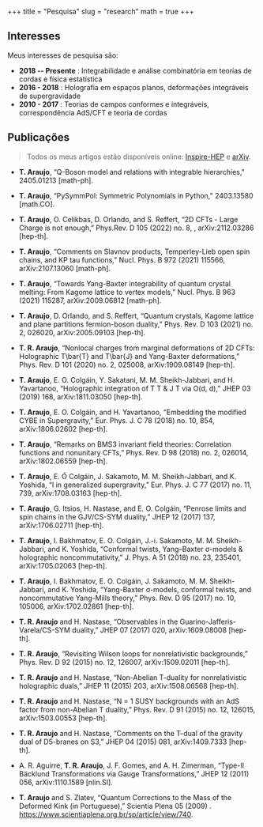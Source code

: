 +++
title = "Pesquisa"
slug = "research"
math = true
+++

## Interesses

Meus interesses de pesquisa são: 

  + __2018 -- Presente__ : Integrabilidade e análise combinatória em teorias de cordas
  e física estatística
  + __2016 - 2018__ : Holografia em espaços planos, deformações integráveis de supergravidade
  + __2010 - 2017__ : Teorias de campos conformes e integráveis, correspondência AdS/CFT e teoria de cordas

## Publicações 

  > Todos os meus artigos estão disponíveis online: 
  > [Inspire-HEP](https://inspirehep.net/authors/1322812?ui-citation-summary=true) e 
  > [arXiv](https://arxiv.org/a/araujo_t_2.html).

  + __T. Araujo__, “Q-Boson model and relations with integrable hierarchies,"
  2405.01213 [math-ph].

  + __T. Araujo__, “PySymmPol: Symmetric Polynomials in Python,"
  2403.13580 [math.CO].

  + __T. Araujo__, O. Celikbas, D. Orlando, and S. Reffert, “2D CFTs - Large Charge is not enough,” 
    Phys.Rev. D 105 (2022) no. 8, , arXiv:2112.03286 [hep-th].

  + __T. Araujo__, “Comments on Slavnov products, Temperley-Lieb open spin chains, and KP tau functions,” 
    Nucl. Phys. B 972 (2021) 115566, arXiv:2107.13060 [math-ph].

  + __T. Araujo__, “Towards Yang-Baxter integrability of quantum crystal melting: From Kagome lattice to vertex models,” 
    Nucl. Phys. B 963 (2021) 115287, arXiv:2009.06812 [math-ph].

  + __T. Araujo__, D. Orlando, and S. Reffert, “Quantum crystals, Kagome lattice and plane partitions fermion-boson duality,” 
    Phys. Rev. D 103 (2021) no. 2, 026020, arXiv:2005.09103 [hep-th].

  + __T. R. Araujo__, “Nonlocal charges from marginal deformations of 2D CFTs: Holographic T\bar{T} and T\bar{J} 
    and Yang-Baxter deformations,” Phys. Rev. D 101 (2020) no. 2, 025008, arXiv:1909.08149 [hep-th].

  + __T. Araujo__, E. O. Colgáin, Y. Sakatani, M. M. Sheikh-Jabbari, and H. Yavartanoo, “Holographic integration 
    of T ̄T \& J ̄T via O(d, d),” JHEP 03 (2019) 168, arXiv:1811.03050 [hep-th].

  + __T. Araujo__, E. O. Colgáin, and H. Yavartanoo, “Embedding the modified CYBE in Supergravity,” 
    Eur. Phys. J. C 78 (2018) no. 10, 854, arXiv:1806.02602 [hep-th].

  + __T. Araujo__, “Remarks on BMS3 invariant field theories: Correlation functions and nonunitary CFTs,” 
   Phys. Rev. D 98 (2018) no. 2, 026014, arXiv:1802.06559 [hep-th].

  + __T. Araujo__, E. Ó Colgáin, J. Sakamoto, M. M. Sheikh-Jabbari, and K. Yoshida, 
    “I in generalized supergravity,” Eur. Phys. J. C 77 (2017) no. 11, 739, arXiv:1708.03163 [hep-th].

  + __T. Araujo__, G. Itsios, H. Nastase, and E. O. Colgáin, “Penrose limits and spin chains in 
    the GJV/CS-SYM duality,” JHEP 12 (2017) 137, arXiv:1706.02711 [hep-th].

  + __T. Araujo__, I. Bakhmatov, E. O. Colgáin, J.-i. Sakamoto, M. M. Sheikh-Jabbari, and K. Yoshida, 
    “Conformal twists, Yang–Baxter σ-models & holographic noncommutativity,” J. Phys. A 51 (2018) no. 23, 
    235401, arXiv:1705.02063 [hep-th].

  + __T. Araujo__, I. Bakhmatov, E. O. Colgáin, J. Sakamoto, M. M. Sheikh-Jabbari, and K. Yoshida, 
   “Yang-Baxter σ-models, conformal twists, and noncommutative Yang-Mills theory,” Phys. Rev. D 95 (2017) no. 10, 105006, arXiv:1702.02861 [hep-th].

  + __T. R. Araujo__ and H. Nastase, “Observables in the Guarino-Jafferis-Varela/CS-SYM duality,” 
    JHEP 07 (2017) 020, arXiv:1609.08008 [hep-th].

  + __T. R. Araujo__, “Revisiting Wilson loops for nonrelativistic backgrounds,” Phys. Rev. D 92 (2015) 
    no. 12, 126007, arXiv:1509.02011 [hep-th].

  + __T. R. Araujo__ and H. Nastase, “Non-Abelian T-duality for nonrelativistic holographic duals,” 
    JHEP 11 (2015) 203, arXiv:1508.06568 [hep-th].

  + __T. R. Araujo__ and H. Nastase, “N = 1 SUSY backgrounds with an AdS factor from non-Abelian 
    T duality,” Phys. Rev. D 91 (2015) no. 12, 126015, arXiv:1503.00553 [hep-th].

  + __T. R. Araujo__ and H. Nastase, “Comments on the T-dual of the gravity dual of D5-branes on S3,” 
   JHEP 04 (2015) 081, arXiv:1409.7333 [hep-th].

  + A. R. Aguirre, __T. R. Araujo__, J. F. Gomes, and A. H. Zimerman, “Type-II Bäcklund Transformations 
    via Gauge Transformations,” JHEP 12 (2011) 056, arXiv:1110.1589 [nlin.SI].

  + __T. Araujo__ and S. Zlatev, “Quantum Corrections to the Mass of the Deformed Kink (in Portuguese),” 
    Scientia Plena 05 (2009) . https://www.scientiaplena.org.br/sp/article/view/740.
